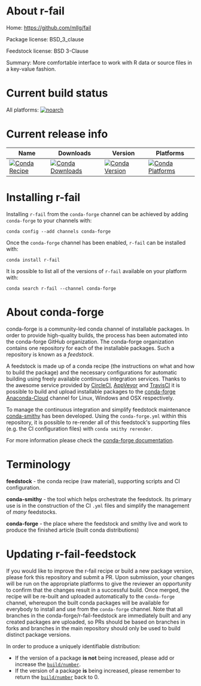 About r-fail
============

Home: https://github.com/mllg/fail

Package license: BSD_3_clause

Feedstock license: BSD 3-Clause

Summary: More comfortable interface to work with R data or source files in a key-value fashion.



Current build status
====================

All platforms:
[![noarch](https://img.shields.io/circleci/project/github/conda-forge/r-fail-feedstock/master.svg?label=noarch)](https://circleci.com/gh/conda-forge/r-fail-feedstock)

Current release info
====================

| Name | Downloads | Version | Platforms |
| --- | --- | --- | --- |
| [![Conda Recipe](https://img.shields.io/badge/recipe-r--fail-green.svg)](https://anaconda.org/conda-forge/r-fail) | [![Conda Downloads](https://img.shields.io/conda/dn/conda-forge/r-fail.svg)](https://anaconda.org/conda-forge/r-fail) | [![Conda Version](https://img.shields.io/conda/vn/conda-forge/r-fail.svg)](https://anaconda.org/conda-forge/r-fail) | [![Conda Platforms](https://img.shields.io/conda/pn/conda-forge/r-fail.svg)](https://anaconda.org/conda-forge/r-fail) |

Installing r-fail
=================

Installing `r-fail` from the `conda-forge` channel can be achieved by adding `conda-forge` to your channels with:

```
conda config --add channels conda-forge
```

Once the `conda-forge` channel has been enabled, `r-fail` can be installed with:

```
conda install r-fail
```

It is possible to list all of the versions of `r-fail` available on your platform with:

```
conda search r-fail --channel conda-forge
```


About conda-forge
=================

conda-forge is a community-led conda channel of installable packages.
In order to provide high-quality builds, the process has been automated into the
conda-forge GitHub organization. The conda-forge organization contains one repository
for each of the installable packages. Such a repository is known as a *feedstock*.

A feedstock is made up of a conda recipe (the instructions on what and how to build
the package) and the necessary configurations for automatic building using freely
available continuous integration services. Thanks to the awesome service provided by
[CircleCI](https://circleci.com/), [AppVeyor](https://www.appveyor.com/)
and [TravisCI](https://travis-ci.org/) it is possible to build and upload installable
packages to the [conda-forge](https://anaconda.org/conda-forge)
[Anaconda-Cloud](https://anaconda.org/) channel for Linux, Windows and OSX respectively.

To manage the continuous integration and simplify feedstock maintenance
[conda-smithy](https://github.com/conda-forge/conda-smithy) has been developed.
Using the ``conda-forge.yml`` within this repository, it is possible to re-render all of
this feedstock's supporting files (e.g. the CI configuration files) with ``conda smithy rerender``.

For more information please check the [conda-forge documentation](https://conda-forge.org/docs/).

Terminology
===========

**feedstock** - the conda recipe (raw material), supporting scripts and CI configuration.

**conda-smithy** - the tool which helps orchestrate the feedstock.
                   Its primary use is in the construction of the CI ``.yml`` files
                   and simplify the management of *many* feedstocks.

**conda-forge** - the place where the feedstock and smithy live and work to
                  produce the finished article (built conda distributions)


Updating r-fail-feedstock
=========================

If you would like to improve the r-fail recipe or build a new
package version, please fork this repository and submit a PR. Upon submission,
your changes will be run on the appropriate platforms to give the reviewer an
opportunity to confirm that the changes result in a successful build. Once
merged, the recipe will be re-built and uploaded automatically to the
`conda-forge` channel, whereupon the built conda packages will be available for
everybody to install and use from the `conda-forge` channel.
Note that all branches in the conda-forge/r-fail-feedstock are
immediately built and any created packages are uploaded, so PRs should be based
on branches in forks and branches in the main repository should only be used to
build distinct package versions.

In order to produce a uniquely identifiable distribution:
 * If the version of a package **is not** being increased, please add or increase
   the [``build/number``](https://conda.io/docs/user-guide/tasks/build-packages/define-metadata.html#build-number-and-string).
 * If the version of a package **is** being increased, please remember to return
   the [``build/number``](https://conda.io/docs/user-guide/tasks/build-packages/define-metadata.html#build-number-and-string)
   back to 0.
